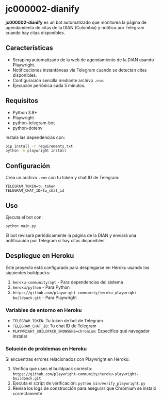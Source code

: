 # jc000002-dianify

**jc000002-dianify** es un bot automatizado que monitorea la página de agendamiento de citas de la DIAN (Colombia) y notifica por Telegram cuando hay citas disponibles.

## Características

- Scraping automatizado de la web de agendamiento de la DIAN usando Playwright.
- Notificaciones instantáneas vía Telegram cuando se detectan citas disponibles.
- Configuración sencilla mediante archivo `.env`.
- Ejecución periódica cada 5 minutos.

## Requisitos

- Python 3.8+
- Playwright
- python-telegram-bot
- python-dotenv

Instala las dependencias con:

```bash
pip install -r requirements.txt
python -m playwright install
```

## Configuración

Crea un archivo `.env` con tu token y chat ID de Telegram:

```
TELEGRAM_TOKEN=tu_token
TELEGRAM_CHAT_ID=tu_chat_id
```

## Uso

Ejecuta el bot con:

```bash
python main.py
```

El bot revisará periódicamente la página de la DIAN y enviará una notificación por Telegram si hay citas disponibles.

## Despliegue en Heroku

Este proyecto está configurado para desplegarse en Heroku usando los siguientes buildpacks:

1. `heroku-community/apt` - Para dependencias del sistema
2. `heroku/python` - Para Python
3. `https://github.com/playwright-community/heroku-playwright-buildpack.git` - Para Playwright

### Variables de entorno en Heroku

- `TELEGRAM_TOKEN`: Tu token de bot de Telegram
- `TELEGRAM_CHAT_ID`: Tu chat ID de Telegram
- `PLAYWRIGHT_BUILDPACK_BROWSERS=chromium`: Especifica qué navegador instalar

### Solución de problemas en Heroku

Si encuentras errores relacionados con Playwright en Heroku:

1. Verifica que uses el buildpack correcto: `https://github.com/playwright-community/heroku-playwright-buildpack.git`
2. Ejecuta el script de verificación: `python bin/verify_playwright.py`
3. Revisa los logs de construcción para asegurar que Chromium se instaló correctamente
